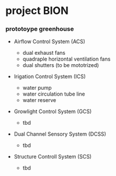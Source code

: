 # project BION

<h3>prototoype greenhouse</h3>

- Airflow Control System (ACS)
  
  - dual exhaust fans
  - quadraple horizontal ventilation fans
  - dual shutters (to be mototrized) 
 
 - Irigation Control System (ICS)
  
    - water pump
    - water circulation tube line
    - water reserve

- Growlight Control System (GCS)
 
    - tbd
 
- Dual Channel Sensory System (DCSS) 

    - tbd
 
 - Structure Controll System (SCS)
 
    - tbd 
